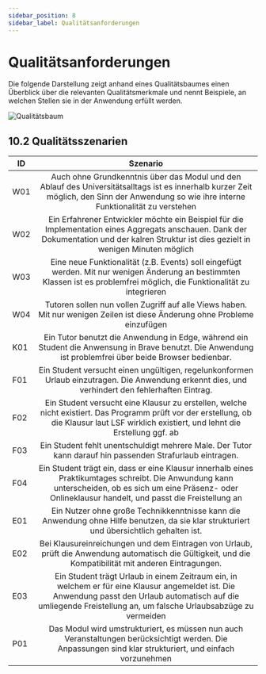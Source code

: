 ```yaml
---
sidebar_position: 8
sidebar_label: Qualitätsanforderungen
---
```


# Qualitätsanforderungen

Die folgende Darstellung zeigt anhand eines Qualitätsbaumes einen Überblick über die relevanten Qualitätsmerkmale und nennt Beispiele, an welchen Stellen sie in der Anwendung erfüllt werden.

![Qualitätsbaum](img\QualityTree.PNG)


## 10.2 Qualitätsszenarien

|ID|Szenario|
|--------------|:-----:|
|W01|Auch ohne Grundkenntnis über das Modul und den Ablauf des Universitätsalltags ist es innerhalb kurzer Zeit möglich, den Sinn der Anwendung so wie ihre interne Funktionalität zu verstehen|
|W02|Ein Erfahrener Entwickler möchte ein Beispiel für die Implementation eines Aggregats anschauen. Dank der Dokumentation und der kalren Struktur ist dies gezielt in wenigen Minuten möglich|
|W03|Eine neue Funktionalität (z.B. Events) soll eingefügt werden. Mit nur wenigen Änderung an bestimmten Klassen ist es problemfrei möglich, die Funktionalität zu integrieren|
|W04|Tutoren sollen nun vollen Zugriff auf alle Views haben. Mit nur wenigen Zeilen ist diese Änderung ohne Probleme einzufügen|
|K01|Ein Tutor benutzt die Anwendung in Edge, während ein Student die Anwensung in Brave benutzt. Die Anwendung ist problemfrei über beide Browser bedienbar.|
|F01|Ein Student versucht einen ungültigen, regelunkonformen Urlaub einzutragen. Die Anwendung erkennt dies, und verhindert den fehlerhaften Eintrag.|
|F02|Ein Student versucht eine Klausur zu erstellen, welche nicht existiert. Das Programm prüft vor der erstellung, ob die Klausur laut LSF wirklich existiert, und lehnt die Erstellung ggf. ab|
|F03|Ein Student fehlt unentschuldigt mehrere Male. Der Tutor kann darauf hin passenden Strafurlaub eintragen.|
|F04|Ein Student trägt ein, dass er eine Klausur innerhalb eines Praktikumtages schreibt. Die Anwundung kann unterscheiden, ob es sich um eine Präsenz- oder Onlineklausur handelt, und passt die Freistellung an|
|E01|Ein Nutzer ohne große Technikkenntnisse kann die Anwendung ohne Hilfe benutzen, da sie klar strukturiert und übersichtlich gehalten ist.|
|E02|Bei Klausureinreichungen und dem Eintragen von Urlaub, prüft die Anwendung automatisch die Gültigkeit, und die Kompatibilität mit anderen Eintragungen.|
|E03|Ein Student trägt Urlaub in einem Zeitraum ein, in welchem er für eine Klausur angemeldet ist. Die Anwendung passt den Urlaub automatisch auf die umliegende Freistellung an, um falsche Urlaubsabzüge zu vermeiden|
|P01|Das Modul wird umstrukturiert, es müssen nun auch Veranstaltungen berücksichtigt werden. Die Anpassungen sind klar strukturiert, und einfach vorzunehmen|
